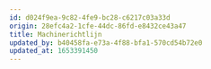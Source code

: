 ```yaml
---
id: d024f9ea-9c82-4fe9-bc28-c6217c03a33d
origin: 28efc4a2-1cfe-44dc-86fd-e8432ce43a47
title: Machinerichtlijn
updated_by: b40458fa-e73a-4f88-bfa1-570cd54b72e0
updated_at: 1653391450
---
```

